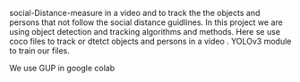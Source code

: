 social-Distance-measure in a video and to track the the objects and persons that not follow the social distance guidlines.
In this project we are using object detection and tracking algorithms and methods.
Here se use coco files to track or dtetct objects and persons in a video . 
YOLOv3 module to train our files.

We use GUP in google colab 
